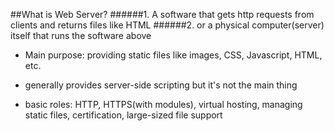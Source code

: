 ##What is Web Server?
######1. A software that gets http requests from clients and returns files like HTML
######2. or a physical computer(server) itself that runs the software above

- Main purpose: providing static files like images, CSS, Javascript, HTML, etc.

- generally provides server-side scripting but it's not the main thing

- basic roles: HTTP, HTTPS(with modules), virtual hosting, managing static files, certification, large-sized file support

